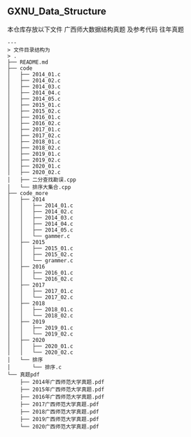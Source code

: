  ## GXNU_Data_Structure
 本仓库存放以下文件
 广西师大数据结构真题 及参考代码 往年真题
    
    --- 
    > 文件目录结构为
    > .
    ├── README.md
    ├── code
    │   ├── 2014_01.c
    │   ├── 2014_02.c
    │   ├── 2014_03.c
    │   ├── 2014_04.c
    │   ├── 2014_05.c
    │   ├── 2015_01.c
    │   ├── 2015_02.c
    │   ├── 2016_01.c
    │   ├── 2016_02.c
    │   ├── 2017_01.c
    │   ├── 2017_02.c
    │   ├── 2018_01.c
    │   ├── 2018_02.c
    │   ├── 2019_01.c
    │   ├── 2019_02.c
    │   ├── 2020_01.c
    │   ├── 2020_02.c
    │   ├── 二分查找勘误.cpp
    │   └── 排序大集合.cpp
    ├── code_more
    │   ├── 2014
    │   │   ├── 2014_01.c
    │   │   ├── 2014_02.c
    │   │   ├── 2014_03.c
    │   │   ├── 2014_04.c
    │   │   ├── 2014_05.c
    │   │   └── gammer.c
    │   ├── 2015
    │   │   ├── 2015_01.c
    │   │   ├── 2015_02.c
    │   │   └── grammer.c
    │   ├── 2016
    │   │   ├── 2016_01.c
    │   │   └── 2016_02.c
    │   ├── 2017
    │   │   ├── 2017_01.c
    │   │   └── 2017_02.c
    │   ├── 2018
    │   │   ├── 2018_01.c
    │   │   └── 2018_02.c
    │   ├── 2019
    │   │   ├── 2019_01.c
    │   │   └── 2019_02.c
    │   ├── 2020
    │   │   ├── 2020_01.c
    │   │   └── 2020_02.c
    │   └── 排序
    │       └── 排序.c
    └── 真题pdf
        ├── 2014年广西师范大学真题.pdf
        ├── 2015年广西师范大学真题.pdf
        ├── 2016年广西师范大学真题.pdf
        ├── 2017广西师范大学真题.pdf
        ├── 2018广西师范大学真题.pdf
        ├── 2019广西师范大学真题.pdf
        └── 2020广西师范大学真题.pdf
 
 
 
